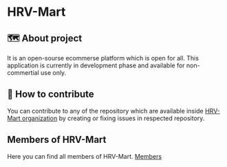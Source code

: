 # HRV-Mart
## 🗺️ About project
It is an open-sourse ecommerse platform which is open for all.
This application is currently in development phase and available for non-commertial use only.
## 🧭 How to contribute
You can contribute to any of the repository which are available inside [HRV-Mart organization](https://github.com/HRV-Mart) by creating or fixing issues in respected repository.

## Members of HRV-Mart
Here you can find all members of HRV-Mart. [Members](https://github.com/orgs/HRV-Mart/people)
